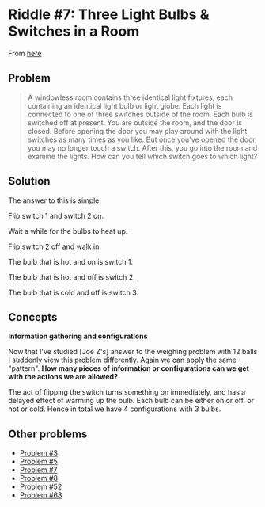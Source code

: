 # Riddle #7: Three Light Bulbs & Switches in a Room

From [here](http://puzzles.nigelcoldwell.co.uk/)

## Problem

>A windowless room contains three identical light fixtures, each containing
an identical light bulb or light globe. Each light is connected to one of
three switches outside of the room. Each bulb is switched off at present. You
are outside the room, and the door is closed. Before opening the door you may
play around with the light switches as many times as you like. But once
you've opened the door, you may no longer touch a switch. After this, you go
into the room and examine the lights. How can you tell which switch goes to
which light?

## Solution

The answer to this is simple. 

Flip switch 1 and switch 2 on.

Wait a while for the bulbs to heat up. 

Flip switch 2 off and walk in. 

The bulb that is hot and on is switch 1. 

The bulb that is hot and off is switch 2. 

The bulb that is cold and off is switch 3.

## Concepts

**Information gathering and configurations**

Now that I've studied [Joe Z's] answer to the weighing problem with 12 balls
I suddenly view this problem differently. Again we can apply the same
"pattern". **How many pieces of information or configurations can we get with
the actions we are allowed?** 

The act of flipping the switch turns something on immediately, and has a
delayed effect of warming up the bulb. Each bulb can be either on or off, or
hot or cold. Hence in total we have 4 configurations with 3 bulbs.



## Other problems

* [Problem #3](2020-01-27_riddle-03-bug.md)
* [Problem #5](2020-01-27_riddle-05-clock.md)
* [Problem #7](2020-01-30_riddle-07-lights.md)
* [Problem #8](2020-01-30_riddle-08-prime.md)
* [Problem #52](2020-01-27_riddle-52-socks.md)
* [Problem #68](2020-01-27_riddle-68-red-blue.md)